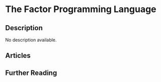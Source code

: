 # The Factor Programming Language

## Description

No description available.

## Articles

## Further Reading